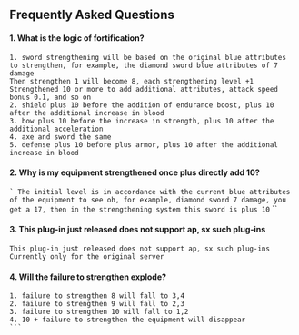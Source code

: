 ## Frequently Asked Questions

#### 1. What is the logic of fortification?

```1.
1. sword strengthening will be based on the original blue attributes to strengthen, for example, the diamond sword blue attributes of 7 damage 
Then strengthen 1 will become 8, each strengthening level +1
Strengthened 10 or more to add additional attributes, attack speed bonus 0.1, and so on
2. shield plus 10 before the addition of endurance boost, plus 10 after the additional increase in blood
3. bow plus 10 before the increase in strength, plus 10 after the additional acceleration
4. axe and sword the same
5. defense plus 10 before plus armor, plus 10 after the additional increase in blood
````
#### 2. Why is my equipment strengthened once plus directly add 10?
`` `
The initial level is in accordance with the current blue attributes of the equipment to see oh, for example, diamond sword 7 damage, you get a 17, then in the strengthening system this sword is plus 10
`` ``
#### 3. This plug-in just released does not support ap, sx such plug-ins
```
This plug-in just released does not support ap, sx such plug-ins
Currently only for the original server
```
#### 4. Will the failure to strengthen explode?
````.
1. failure to strengthen 8 will fall to 3,4
2. failure to strengthen 9 will fall to 2,3
3. failure to strengthen 10 will fall to 1,2
4. 10 + failure to strengthen the equipment will disappear
```